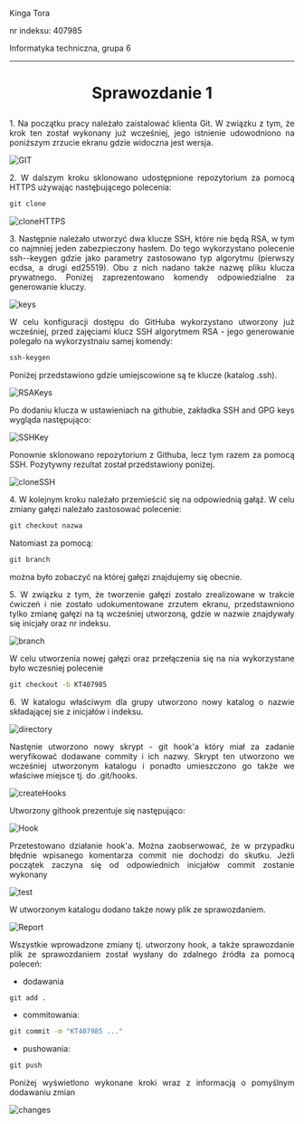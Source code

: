 Kinga Tora 

nr indeksu: 407985

Informatyka techniczna, grupa 6

---
# <p style="text-align: center">  **Sprawozdanie 1**</p>

<p style="text-align: justify"> 1. Na początku pracy należało zaistalować klienta Git. W związku z tym, że krok ten został wykonany już wcześniej, jego istnienie udowodniono na poniższym zrzucie ekranu gdzie widoczna jest wersja. </p>

![GIT](checkGIT.png)

 <p style="text-align: justify"> 2. W dalszym kroku sklonowano udostępnione repozytorium za pomocą HTTPS używając nastęþującego polecenia:  </p>

```cmd
git clone
```
![cloneHTTPS](cloneHTTPS.png)

<p style="text-align: justify">3. Następnie należało utworzyć dwa klucze SSH, które nie będą RSA, w tym co najmniej jeden zabezpieczony hasłem. Do tego wykorzystano polecenie ssh--keygen gdzie jako parametry zastosowano typ algorytmu (pierwszy ecdsa, a drugi ed25519). Obu z nich nadano także nazwę pliku klucza prywatnego. Poniżej zaprezentowano komendy odpowiedzialne za generowanie kluczy.</p>

![keys](KeyGen.png)

 <p style="text-align: justify">W celu konfiguracji dostępu do GitHuba wykorzystano utworzony już wcześniej, przed zajęciami klucz SSH algorytmem RSA - jego generowanie polegało na wykorzystnaiu samej komendy:

 ```cmd
 ssh-keygen
 ```
 Poniżej przedstawiono gdzie umiejscowione są te klucze (katalog .ssh). </p>

 ![RSAKeys](RSAkeys.png)

 <p style="text-align: justify">Po dodaniu klucza w ustawieniach na githubie, zakładka SSH and GPG keys wygląda następująco:</p>

![SSHKey](githubSSHKey.png)

 <p style="text-align: justify">Ponownie sklonowano repozytorium z Githuba, lecz tym razem za pomocą SSH. Pozytywny rezultat został przedstawiony poniżej.</p>

 ![cloneSSH](cloneSSH.png)

 <p style="text-align: justify">4. W kolejnym kroku należało przemieścić się na odpowiednią gałąź. W celu zmiany gałęzi należało zastosować polecenie:
 
 ```cmd
 git checkout nazwa
 ```
  Natomiast za pomocą:
  ```cmd
git branch 
```
<p style="text-align: justify">można było zobaczyć na której gałęzi znajdujemy się obecnie.</p>

 <p style="text-align: justify">5. W związku z tym, że tworzenie gałęzi zostało zrealizowane w trakcie ćwiczeń i nie zostało udokumentowane zrzutem ekranu, przedstawniono tylko zmianę gałęzi na tą wcześniej utworzoną, gdzie w nazwie znajdywały się inicjały oraz nr indeksu. </p>
 
 ![branch](MainAndGCL6.png)
 
 <p style="text-align: justify"> W celu utworzenia nowej gałęzi oraz przełączenia się na nia wykorzystane było wczesniej polecenie</p>
 
 ```cmd
 git checkout -b KT407985
 ```

 <p style="text-align: justify"> 6. W katalogu właściwym dla grupy utworzono nowy katalog o nazwie składającej sie z inicjałów i indeksu. </p>

![directory](createDirectory.png)

 <p style="text-align: justify">Nastęnie utworzono nowy skrypt - git hook'a który miał za zadanie weryfikować dodawane commity i ich nazwy. Skrypt ten utworzono we wcześniej utworzonym katalogu i ponadto umieszczono go także we właściwe miejsce tj. do .git/hooks.</p>

![createHooks](createHooks.png)

 <p style="text-align: justify">Utworzony githook prezentuje się następująco: </p>

![Hook](Hook.png)

<p style="text-align: justify"> Przetestowano działanie hook'a. Można zaobserwować, że w przypadku błędnie wpisanego komentarza commit nie dochodzi do skutku. Jeżli początek zaczyna się od odpowiednich inicjałów commit zostanie wykonany</p>

![test](HookTest.png)

 <p style="text-align: justify"> W utworzonym katalogu dodano także nowy plik ze sprawozdaniem.</p>

![Report](addReport.png)

<p style="text-align: justify">Wszystkie wprowadzone zmiany tj. utworzony hook, a także sprawozdanie plik ze sprawozdaniem został wysłany do zdalnego źródła za pomocą poleceń:</p>

- dodawania

```cmd
git add .
```
- commitowania:
```cmd
git commit -m "KT407985 ..."
```
- pushowania: 
```cmd
git push
```
<p style="text-align: justify"> Poniżej wyświetlono wykonane kroki wraz z informacją o pomyślnym dodawaniu zmian </p>

![changes](PushChanges.png)
